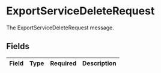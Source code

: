 # ExportServiceDeleteRequest

The ExportServiceDeleteRequest message.


## Fields

| Field       | Type        | Required    | Description |
| ----------- | ----------- | ----------- | ----------- |